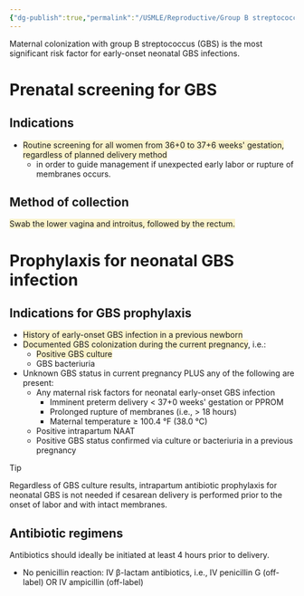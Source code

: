 ```yaml
---
{"dg-publish":true,"permalink":"/USMLE/Reproductive/Group B streptococcus screening and prophylaxis/"}
---
```


Maternal colonization with group B streptococcus (GBS) is the most significant risk factor for early-onset neonatal GBS infections.
# Prenatal screening for GBS
## Indications
- <span style="background:rgba(240, 200, 0, 0.2)">Routine screening for all women from 36+0 to 37+6 weeks' gestation, regardless of planned delivery method</span>
	- in order to guide management if unexpected early labor or rupture of membranes occurs.
## Method of collection
<span style="background:rgba(240, 200, 0, 0.2)">Swab the lower vagina and introitus, followed by the rectum.</span>
# Prophylaxis for neonatal GBS infection
## Indications for GBS prophylaxis
- <span style="background:rgba(240, 200, 0, 0.2)">History of early-onset GBS infection in a previous newborn</span>
- <span style="background:rgba(240, 200, 0, 0.2)">Documented GBS colonization during the current pregnancy</span>, i.e.:
	- <span style="background:rgba(240, 200, 0, 0.2)">Positive GBS culture</span>
	- GBS bacteriuria 
- Unknown GBS status in current pregnancy PLUS any of the following are present:
	- Any maternal risk factors for neonatal early-onset GBS infection
		- Imminent preterm delivery < 37+0 weeks' gestation or PPROM
		- Prolonged rupture of membranes (i.e., > 18 hours)
		- Maternal temperature ≥ 100.4 °F (38.0 °C)
	- Positive intrapartum NAAT 
	- Positive GBS status confirmed via culture or bacteriuria in a previous pregnancy

>[!tip] 
>Regardless of GBS culture results, intrapartum antibiotic prophylaxis for neonatal GBS is not needed if cesarean delivery is performed prior to the onset of labor and with intact membranes.

## Antibiotic regimens
Antibiotics should ideally be initiated at least 4 hours prior to delivery.
- No penicillin reaction: IV β-lactam antibiotics, i.e., IV penicillin G (off-label) OR IV ampicillin (off-label)
